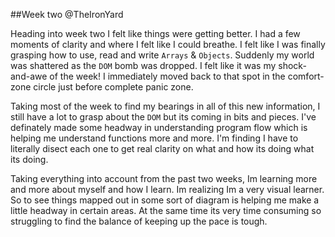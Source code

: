 ##Week two @TheIronYard

 Heading into week two I felt like things were getting better. I had a few moments of clarity and where I felt like I could breathe. I felt like I was finally grasping how to use, read and write `Arrays` & `Objects`.  Suddenly my world was shattered as the `DOM` bomb was dropped.  I felt like it was my shock-and-awe of the week!  I immediately moved back to that spot in the comfort-zone circle just before complete panic zone.

 Taking most of the week to find my bearings in all of this new information, I still have a lot to grasp about the `DOM` but its coming in bits and pieces. I've definately made some headway in understanding program flow which is helping me understand functions more and more. I'm finding I have to literally disect each one to get real clarity on what and how its doing what its doing.

 Taking everything into account from the past two weeks, Im learning more and more about myself and how I learn. Im realizing Im a very visual learner. So to see things mapped out in some sort of diagram is helping me make a little headway in certain areas. At the same time its very time consuming so struggling to find the balance of keeping up the pace is tough. 
